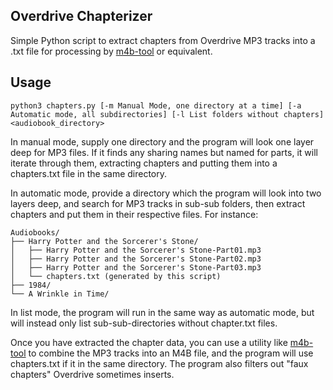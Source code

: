 ## Overdrive Chapterizer
Simple Python script to extract chapters from Overdrive MP3 tracks into a .txt file for processing by [m4b-tool](https://github.com/sandreas/m4b-tool) or equivalent.
## Usage
`python3 chapters.py [-m Manual Mode, one directory at a time] [-a Automatic mode, all subdirectories] [-l List folders without chapters] <audiobook_directory>`

In manual mode, supply one directory and the program will look one layer deep for MP3 files. If it finds any sharing names but named for parts, it will iterate through them, extracting chapters and putting them into a chapters.txt file in the same directory.

In automatic mode, provide a directory which the program will look into two layers deep, and search for MP3 tracks in sub-sub folders, then extract chapters and put them in their respective files. For instance:

```
Audiobooks/
├── Harry Potter and the Sorcerer's Stone/
│   ├── Harry Potter and the Sorcerer's Stone-Part01.mp3
│   ├── Harry Potter and the Sorcerer's Stone-Part02.mp3
│   ├── Harry Potter and the Sorcerer's Stone-Part03.mp3
│   └── chapters.txt (generated by this script)
├── 1984/
└── A Wrinkle in Time/
```
In list mode, the program will run in the same way as automatic mode, but will instead only list sub-sub-directories without chapter.txt files.

Once you have extracted the chapter data, you can use a utility like [m4b-tool](https://github.com/sandreas/m4b-tool) to combine the MP3 tracks into an M4B file, and the program will use chapters.txt if it in the same directory. The program also filters out "faux chapters" Overdrive sometimes inserts.